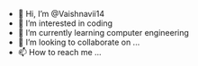 - 👋 Hi, I’m @Vaishnavii14
- 👀 I’m interested in coding 
- 🌱 I’m currently learning computer engineering
- 💞️ I’m looking to collaborate on ...
- 📫 How to reach me ...

<!---
Vaishnavii14/Vaishnavii14 is a ✨ special ✨ repository because its `README.md` (this file) appears on your GitHub profile.
You can click the Preview link to take a look at your changes.
--->

